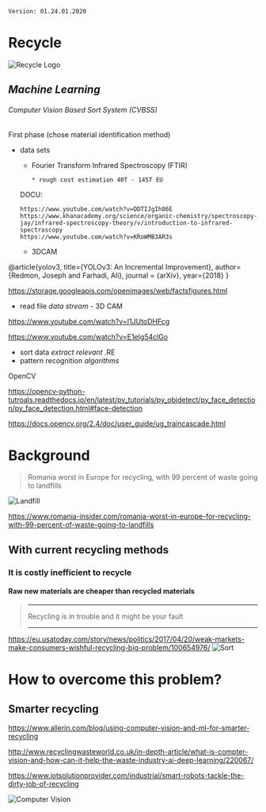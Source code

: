    Version: 01.24.01.2020

# Recycle
![Recycle Logo](https://encrypted-tbn0.gstatic.com/images?q=tbn%3AANd9GcRTCGGkXo16_F5p4dy8NQEzJQiic8C1hf0oLYlX764Z_qgbZXM-)    
## *Machine Learning* 
###### Computer Vision Based Sort System (CVBSS)
First phase (chose material identification method)

* data sets

    *   Fourier Transform Infrared Spectroscopy (FTIR)
    
            * rough cost estimation 40T - 145T EU
    
    DOCU:
    
      https://www.youtube.com/watch?v=DDTIJgIh86E
      https://www.khanacademy.org/science/organic-chemistry/spectroscopy-jay/infrared-spectroscopy-theory/v/introduction-to-infrared-spectroscopy
      https://www.youtube.com/watch?v=KRoWMB3AR3s
      
            
   
   
   
   * 3DCAM
   
@article{yolov3,
  title={YOLOv3: An Incremental Improvement},
  author={Redmon, Joseph and Farhadi, Ali},
  journal = {arXiv},
  year={2018}
}

https://storage.googleapis.com/openimages/web/factsfigures.html

* read file *data stream* - 3D CAM

https://www.youtube.com/watch?v=I1JUtoDHFcg

https://www.youtube.com/watch?v=E1eIg54clGo

* sort data *extract relevant* .RE
* pattern recognition *algorithms* 

OpenCV

https://opencv-python-tutroals.readthedocs.io/en/latest/py_tutorials/py_objdetect/py_face_detection/py_face_detection.html#face-detection

https://docs.opencv.org/2.4/doc/user_guide/ug_traincascade.html

##

# Background   
   
>Romania worst in Europe for recycling, 
>with 99 percent of waste going to landfills
>
![Landfill](https://www.romania-insider.com/sites/default/files/styles/article_large_image/public/featured_images/landfill-landscape.jpg)

https://www.romania-insider.com/romania-worst-in-europe-for-recycling-with-99-percent-of-waste-going-to-landfills

## With current recycling methods
### It is costly inefficient to recycle 
#### Raw new materials are cheaper than recycled materials

> ------------------
>Recycling is in trouble 
>and it might be your fault
>
> -------------------

https://eu.usatoday.com/story/news/politics/2017/04/20/weak-markets-make-consumers-wishful-recycling-big-problem/100654976/
![Sort](https://www.gannett-cdn.com/media/2017/04/19/USATODAY/USATODAY/636282189162779270-XXX-JJC16661.JPG?width=1080&quality=50)


# How to overcome this problem?
## Smarter recycling
https://www.allerin.com/blog/using-computer-vision-and-ml-for-smarter-recycling

http://www.recyclingwasteworld.co.uk/in-depth-article/what-is-compter-vision-and-how-can-it-help-the-waste-industry-ai-deep-learning/220067/

https://www.iotsolutionprovider.com/industrial/smart-robots-tackle-the-dirty-job-of-recycling

![Computer Vision](https://www.iotsolutionprovider.com/sites/iotsolutionprovider/files/AMP_Neuron.JPG)


